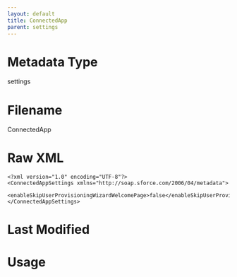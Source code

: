 ```yaml
---
layout: default
title: ConnectedApp
parent: settings
---
```

# Metadata Type
settings


# Filename 
ConnectedApp


# Raw XML
```
<?xml version="1.0" encoding="UTF-8"?>
<ConnectedAppSettings xmlns="http://soap.sforce.com/2006/04/metadata">
    <enableSkipUserProvisioningWizardWelcomePage>false</enableSkipUserProvisioningWizardWelcomePage>
</ConnectedAppSettings>
```


# Last Modified


# Usage
